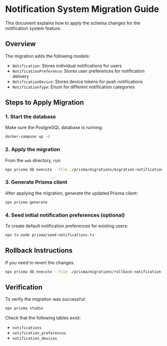 # Notification System Migration Guide

This document explains how to apply the schema changes for the notification system feature.

## Overview

The migration adds the following models:
- `Notification`: Stores individual notifications for users
- `NotificationPreference`: Stores user preferences for notification delivery
- `NotificationDevice`: Stores device tokens for push notifications
- `NotificationType`: Enum for different notification categories

## Steps to Apply Migration

### 1. Start the database

Make sure the PostgreSQL database is running:

```bash
docker-compose up -d
```

### 2. Apply the migration

From the `web` directory, run:

```bash
npx prisma db execute --file ./prisma/migrations/migration-notification-system.sql
```

### 3. Generate Prisma client

After applying the migration, generate the updated Prisma client:

```bash
npx prisma generate
```

### 4. Seed initial notification preferences (optional)

To create default notification preferences for existing users:

```bash
npx ts-node prisma/seed-notifications.ts
```

## Rollback Instructions

If you need to revert the changes:

```bash
npx prisma db execute --file ./prisma/migrations/rollback-notification-system.sql
```

## Verification

To verify the migration was successful:

```bash
npx prisma studio
```

Check that the following tables exist:
- `notifications`
- `notification_preferences`
- `notification_devices`
